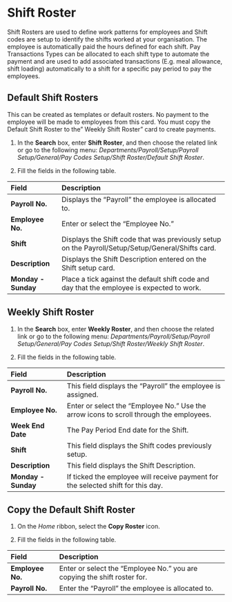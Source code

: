 # Shift Roster

Shift Rosters are used to define work patterns for employees and Shift codes are setup to identify the shifts worked at your organisation.  The employee is automatically paid the hours defined for each shift.  Pay Transactions Types can be allocated to each shift type to automate the payment and are used to add associated transactions (E.g. meal allowance, shift loading) automatically to a shift for a specific pay period to pay the employees.

## Default Shift Rosters 

This can be created as templates or default rosters.  No payment to the employee will be made to employees from this card.  You must copy the Default Shift Roster to the” Weekly Shift Roster” card to create payments.

1. In the **Search** box, enter **Shift Roster**, and then choose the related link or go to the following menu: *Departments/Payroll/Setup/Payroll Setup/General/Pay Codes Setup/Shift Roster/Default Shift Roster*.

2. Fill the fields in the following table.

|Field|Description|  
|:---------------------------------|:---------------------------------------|  
|**Payroll No.**|	Displays the “Payroll” the employee is allocated to.
|**Employee No.**|	Enter or select the “Employee No.” 
|**Shift**|	Displays the Shift code that was previously setup on the Payroll/Setup/Setup/General/Shifts card.
|**Description**|	Displays the Shift Description entered on the Shift setup card.
|**Monday - Sunday**|	Place a tick against the default shift code and day that the employee is expected to work.


## Weekly Shift Roster

1. In the **Search** box, enter **Weekly Roster**, and then choose the related link or go to the following menu: *Departments/Payroll/Setup/Payroll Setup/General/Pay Codes Setup/Shift Roster/Weekly Shift Roster*.

2. Fill the fields in the following table.

|Field|Description|  
|:---------------------------------|:---------------------------------------|  
|**Payroll No.**|	This field displays the “Payroll” the employee is assigned.
|**Employee No.**|	Enter or select the “Employee No.”  Use the arrow icons to scroll through the employees.
|**Week End Date**|	The Pay Period End date for the Shift. 
|**Shift**|	This field displays the Shift codes previously setup. 
|**Description**|	This field displays the Shift Description. 
|**Monday - Sunday**|	If ticked the employee will receive payment for the selected shift for this day.


 
## Copy the Default Shift Roster

1. On the *Home* ribbon, select the **Copy Roster** icon. 

2. Fill the fields in the following table.

|Field|Description|  
|:---------------------------------|:---------------------------------------|  
|**Employee No.**|	Enter or select the “Employee No.” you are copying the shift roster for.
|**Payroll No.**|	Enter the “Payroll” the employee is allocated to.


 
